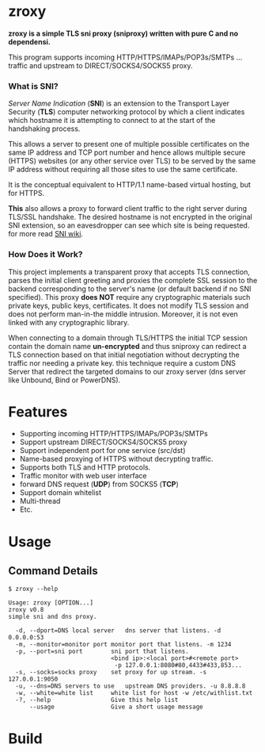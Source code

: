 
# zroxy

**zroxy is a simple TLS sni proxy (sniproxy) written with pure C and no dependensi.**

This program supports incoming HTTP/HTTPS/IMAPs/POP3s/SMTPs … traffic and upstream to DIRECT/SOCKS4/SOCKS5 proxy.

  
### What is SNI?
*Server Name Indication* (**SNI**) is an extension to the Transport Layer Security (**TLS**) computer networking protocol by which a client indicates which hostname it is attempting to connect to at the start of the handshaking process.

This allows a server to present one of multiple possible certificates on the same IP address and TCP port number and hence allows multiple secure (HTTPS) websites (or any other service over TLS) to be served by the same IP address without requiring all those sites to use the same certificate.

It is the conceptual equivalent to HTTP/1.1 name-based virtual hosting, but for HTTPS.

**This** also allows a proxy to forward client traffic to the right server during TLS/SSL handshake. The desired hostname is not encrypted in the original SNI extension, so an eavesdropper can see which site is being requested.
for more read [SNI wiki](https://en.wikipedia.org/wiki/Server_Name_Indication).

  
### How Does it Work?
This project implements a transparent proxy that accepts TLS connection, parses the initial client greeting and proxies the complete SSL session to the backend corresponding to the server's name (or default backend if no SNI specified). This proxy **does NOT** require any cryptographic materials such private keys, public keys, certificates. It does not modify TLS session and does not perform man-in-the middle intrusion. Moreover, it is not even linked with any cryptographic library.

When connecting to a domain through TLS/HTTPS the initial TCP session contain the domain name **un-encrypted** and thus sniproxy can redirect a TLS connection based on that initial negotiation without decrypting the traffic nor needing a private key. this technique require a custom DNS Server that redirect the targeted domains to our zroxy server (dns server like Unbound, Bind or PowerDNS).


#  Features
- Supporting incoming HTTP/HTTPS/IMAPs/POP3s/SMTPs
- Support upstream DIRECT/SOCKS4/SOCKS5 proxy
- Support independent port for one service (src/dst)
- Name-based proxying of HTTPS without decrypting traffic.
- Supports both TLS and HTTP protocols.
- Traffic monitor with web user interface
- forward DNS request (**UDP**) from SOCKS5 (**TCP**)
- Support domain whitelist
- Multi-thread
- Etc.

#  Usage
## Command Details

    $ zroxy --help
    
    Usage: zroxy [OPTION...]
	zroxy v0.8
	simple sni and dns proxy.

	  -d, --dport=DNS local server   dns server that listens. -d 0.0.0.0:53
	  -m, --monitor=monitor port monitor port that listens. -m 1234
	  -p, --port=sni port        sni port that listens.
	                             <bind ip>:<local port>#<remote port>
	                              -p 127.0.0.1:8080#80,4433#433,853...
	  -s, --socks=socks proxy    set proxy for up stream. -s 127.0.0.1:9050
	  -u, --dns=DNS servers to use   upstream DNS providers. -u 8.8.8.8
	  -w, --white=white list     white list for host -w /etc/withlist.txt
	  -?, --help                 Give this help list
	      --usage                Give a short usage message


#  Build
